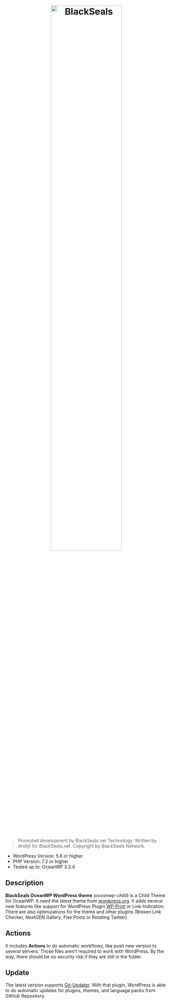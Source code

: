 <h1 align="center">
  <a href="https://blackseals.net">
    <img src="https://blackseals.net/features/blackseals.png" width=66% alt="BlackSeals">
  </a>
</h1>

> Promoted development by BlackSeals.net Technology.
> Written by Andyt for BlackSeals.net.
> Copyright by BlackSeals Network.

* WordPress Version: 5.6 or higher
* PHP Version: 7.2 or higher
* Tested up to: OceanWP 3.3.4


## Description

**BlackSeals OceanWP WordPress theme** (_oceanwp-child_) is a Child Theme for OceanWP. It need the latest theme from 
[wordpress.org](https://wordpress.org/themes/oceanwp/). It adds several new features like support for WordPress Plugin [WP-Print](https://wordpress.org/extend/plugins/wp-print/) or Link-Indication. There are also optimizations for the theme and other plugins (Broken Link Checker, NextGEN Gallery, Flex Posts or Rotating Twitter).
 
## Actions

It includes **Actions** to do automatic workflows, like push new version to several servers. Those files aren't required to work with WordPress. By the way, there should be no security risk if they are still in the folder.

## Update

The latest version supports [Git-Updater](https://github.com/afragen/git-updater). With that plugin, WordPress is able to do automatic updates for plugins, themes, and language packs from GitHub Repository.
